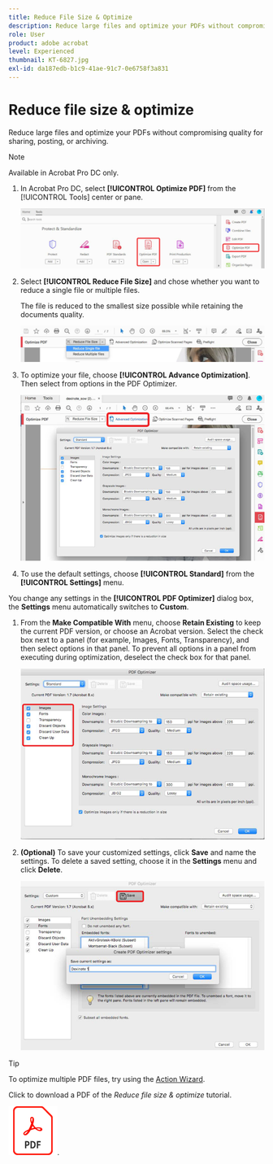 ```yaml
---
title: Reduce File Size & Optimize
description: Reduce large files and optimize your PDFs without compromising quality for sharing, posting, or archiving
role: User
product: adobe acrobat
level: Experienced
thumbnail: KT-6827.jpg
exl-id: da187edb-b1c9-41ae-91c7-0e6758f3a831
---
```

# Reduce file size & optimize

Reduce large files and optimize your PDFs without compromising quality for sharing, posting, or archiving.

>[!NOTE]
>
>Available in Acrobat Pro DC only.

1. In Acrobat Pro DC, select **[!UICONTROL Optimize PDF]** from the [!UICONTROL Tools] center or pane.

    ![Reduce Step 1](../assets/Reduce_1.png)

1. Select **[!UICONTROL Reduce File Size]** and chose whether you want to reduce a single file or multiple files.

    The file is reduced to the smallest size possible while retaining the documents quality.

    ![Reduce Step 2](../assets/Reduce_2.png)

1. To optimize your file, choose **[!UICONTROL Advance Optimization]**. Then select from options in the PDF Optimizer.

    ![Reduce Step 3](../assets/Reduce_3.png)

1. To use the default settings, choose **[!UICONTROL Standard]** from the **[!UICONTROL Settings]** menu.

 You change any settings in the **[!UICONTROL PDF Optimizer]** dialog box, the **Settings** menu automatically switches to **Custom**.

1. From the **Make Compatible With** menu, choose **Retain Existing** to keep the current PDF version, or choose an Acrobat version. Select the check box next to a panel (for example, Images, Fonts, Transparency), and then select options in that panel. To prevent all options in a panel from executing during optimization, deselect the check box for that panel.

    ![Reduce Step 5](../assets/Reduce_5.png)

1. **(Optional)** To save your customized settings, click **Save** and name the settings. To delete a saved setting, choose it in the **Settings** menu and click **Delete**.

    ![Reduce Step 6](../assets/Reduce_6.png)

>[!TIP]
>
>To optimize multiple PDF files, try using the [Action Wizard](../advanced-tasks/action.md).

Click to download a PDF of the *Reduce file size & optimize* tutorial.    

[![Download Reduce file size & optimize tutorial](../assets/acrobat_PDF_96.png)](../assets/AcrobatDCReduce.pdf).
